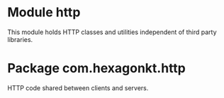 
# Module http

This module holds HTTP classes and utilities independent of third party libraries.

# Package com.hexagonkt.http

HTTP code shared between clients and servers.
